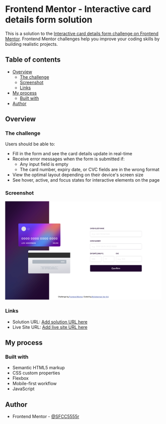 # Frontend Mentor - Interactive card details form solution

This is a solution to the [Interactive card details form challenge on Frontend Mentor](https://www.frontendmentor.io/challenges/interactive-card-details-form-XpS8cKZDWw). Frontend Mentor challenges help you improve your coding skills by building realistic projects. 

## Table of contents

- [Overview](#overview)
  - [The challenge](#the-challenge)
  - [Screenshot](#screenshot)
  - [Links](#links)
- [My process](#my-process)
  - [Built with](#built-with)
- [Author](#author)


## Overview

### The challenge

Users should be able to:

- Fill in the form and see the card details update in real-time
- Receive error messages when the form is submitted if:
  - Any input field is empty
  - The card number, expiry date, or CVC fields are in the wrong format
- View the optimal layout depending on their device's screen size
- See hover, active, and focus states for interactive elements on the page

### Screenshot

![](./images/screenshotFrontendMentorInteractiveCardDetailsForm.png)

### Links

- Solution URL: [Add solution URL here](https://github.com/SFCC5555/interactiveCardDetailsForm)
- Live Site URL: [Add live site URL here](https://sfcc5555.github.io/interactiveCardDetailsForm/)

## My process

### Built with

- Semantic HTML5 markup
- CSS custom properties
- Flexbox
- Mobile-first workflow
- JavaScript

## Author

- Frontend Mentor - [@SFCC5555r](https://www.frontendmentor.io/profile/SFCC5555)

